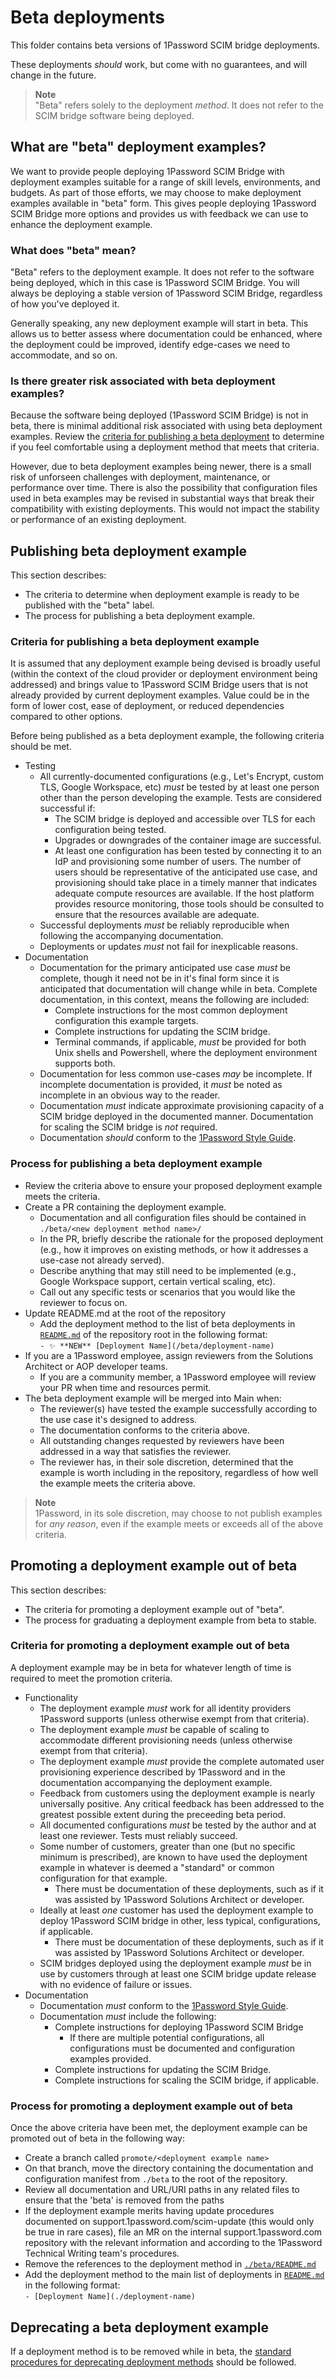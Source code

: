 # Beta deployments

This folder contains beta versions of 1Password SCIM bridge deployments.

These deployments _should_ work, but come with no guarantees, and will change in the future.

> **Note**  
> "Beta" refers solely to the deployment _method_. It does not refer to the SCIM bridge software being deployed.

## What are "beta" deployment examples?

We want to provide people deploying 1Password SCIM Bridge with deployment examples suitable for a range of skill levels, environments, and budgets. As part of those efforts, we may choose to make deployment examples available in "beta" form. This gives people deploying 1Password SCIM Bridge more options and provides us with feedback we can use to enhance the deployment example.

### What does "beta" mean?

"Beta" refers to the deployment example. It does not refer to the software being deployed, which in this case is 1Password SCIM Bridge. You will always be deploying a stable version of 1Password SCIM Bridge, regardless of how you've deployed it.

Generally speaking, any new deployment example will start in beta. This allows us to better assess where documentation could be enhanced, where the deployment could be improved, identify edge-cases we need to accommodate, and so on.

### Is there greater risk associated with beta deployment examples?

Because the software being deployed (1Password SCIM Bridge) is not in beta, there is minimal additional risk associated with using beta deployment examples. Review the [criteria for publishing a beta deployment](#criteria-for-publishing-a-beta-deployment-example) to determine if you feel comfortable using a deployment method that meets that criteria. 

However, due to beta deployment examples being newer, there is a small risk of unforseen challenges with deployment, maintenance, or performance over time. There is also the possibility that configuration files used in beta examples may be revised in substantial ways that break their compatibility with existing deployments. This would not impact the stability or performance of an existing deployment. 

## Publishing beta deployment example

This section describes:

- The criteria to determine when deployment example is ready to be published with the "beta" label.
- The process for publishing a beta deployment example.

### Criteria for publishing a beta deployment example

It is assumed that any deployment example being devised is broadly useful (within the context of the cloud provider or deployment environment being addressed) and brings value to 1Password SCIM Bridge users that is not already provided by current deployment examples. Value could be in the form of lower cost, ease of deployment, or reduced dependencies compared to other options.

Before being published as a beta deployment example, the following criteria should be met. 

- Testing
  - All currently-documented configurations (e.g., Let's Encrypt, custom TLS, Google Workspace, etc) _must_ be tested by at least one person other than the person developing the example. Tests are considered successful if:
    - The SCIM bridge is deployed and accessible over TLS for each configuration being tested.
    - Upgrades or downgrades of the container image are successful.
    - At least one configuration has been tested by connecting it to an IdP and provisioning some number of users. The number of users should be representative of the anticipated use case, and provisioning should take place in a timely manner that indicates adequate compute resources are available. If the host platform provides resource monitoring, those tools should be consulted to ensure that the resources available are adequate.
  - Successful deployments _must_ be reliably reproducible when following the accompanying documentation.
  - Deployments or updates _must_ not fail for inexplicable reasons.
- Documentation
  - Documentation for the primary anticipated use case _must_ be complete, though it need not be in it's final form since it is anticipated that documentation will change while in beta. Complete documentation, in this context, means the following are included:
    - Complete instructions for the most common deployment configuration this example targets.
    - Complete instructions for updating the SCIM bridge.
    - Terminal commands, if applicable, _must_ be provided for both Unix shells and Powershell, where the deployment environment supports both.
  - Documentation for less common use-cases _may_ be incomplete. If incomplete documentation is provided, it _must_ be noted as incomplete in an obvious way to the reader.
  - Documentation _must_ indicate approximate provisioning capacity of a SCIM bridge deployed in the documented manner. Documentation for scaling the SCIM bridge is _not_ required.
  - Documentation _should_ conform to the [1Password Style Guide](https://support.1password.com/style-guide/).

### Process for publishing a beta deployment example

- Review the criteria above to ensure your proposed deployment example meets the criteria. 
- Create a PR containing the deployment example.
  - Documentation and all configuration files should be contained in `./beta/<new deployment method name>/`
  - In the PR, briefly describe the rationale for the proposed deployment (e.g., how it improves on existing methods, or how it addresses a use-case not already served).
  - Describe anything that may still need to be implemented (e.g., Google Workspace support, certain vertical scaling, etc).
  - Call out any specific tests or scenarios that you would like the reviewer to focus on. 
- Update README.md at the root of the repository
  - Add the deployment method to the list of beta deployments in [`README.md`](../README.md#beta-deployment) of the repository root in the following format:   
  `- ✨ **NEW** [Deployment Name](/beta/deployment-name)`
- If you are a 1Password employee, assign reviewers from the Solutions Architect or AOP developer teams. 
  - If you are a community member, a 1Password employee will review your PR when time and resources permit.
- The beta deployment example will be merged into Main when:
  - The reviewer(s) have tested the example successfully according to the use case it's designed to address.
  - The documentation conforms to the criteria above. 
  - All outstanding changes requested by reviewers have been addressed in a way that satisfies the reviewer. 
  - The reviewer has, in their sole discretion, determined that the example is worth including in the repository, regardless of how well the example meets the criteria above. 

> **Note**  
> 1Password, in its sole discretion, may choose to not publish examples for _any reason_, even if the example meets or exceeds all of the above criteria. 


## Promoting a deployment example out of beta

This section describes:

- The criteria for promoting a deployment example out of "beta".
- The process for graduating a deployment example from beta to stable.

### Criteria for promoting a deployment example out of beta

A deployment example may be in beta for whatever length of time is required to meet the promotion criteria. 

- Functionality
  - The deployment example _must_ work for all identity providers 1Password supports (unless otherwise exempt from that criteria). 
  - The deployment example _must_ be capable of scaling to accommodate different provisioning needs (unless otherwise exempt from that criteria).
  - The deployment example _must_ provide the complete automated user provisioning experience described by 1Password and in the documentation accompanying the deployment example. 
  - Feedback from customers using the deployment example is nearly universally positive. Any critical feedback has been addressed to the greatest possible extent during the preceeding beta period. 
  - All documented configurations _must_ be tested by the author and at least one reviewer. Tests must reliably succeed.
  - Some number of customers, greater than one (but no specific minimum is prescribed), are known to have used the deployment example in whatever is deemed a "standard" or common configuration for that example.
    - There must be documentation of these deployments, such as if it was assisted by 1Password Solutions Architect or developer. 
  - Ideally at least _one_ customer has used the deployment example to deploy 1Password SCIM bridge in other, less typical, configurations, if applicable. 
    - There must be documentation of these deployments, such as if it was assisted by 1Password Solutions Architect or developer.
  - SCIM bridges deployed using the deployment example _must_ be in use by customers through at least one SCIM bridge update release with no evidence of failure or issues. 
- Documentation
  - Documentation _must_ conform to the [1Password Style Guide](https://support.1password.com/style-guide/).
  - Documentation _must_ include the following:
    - Complete instructions for deploying 1Password SCIM Bridge
      - If there are multiple potential configurations, all configurations must be documented and configuration examples provided. 
    - Complete instructions for updating the SCIM Bridge.
    - Complete instructions for scaling the SCIM bridge, if applicable.

### Process for promoting a deployment example out of beta

Once the above criteria have been met, the deployment example can be promoted out of beta in the following way:
- Create a branch called `promote/<deployment example name>`
- On that branch, move the directory containing the documentation and configuration manifest from `./beta` to the root of the repository. 
- Review all documentation and URL/URI paths in any related files to ensure that the 'beta' is removed from the paths
- If the deployment example merits having update procedures documented on support.1password.com/scim-update (this would only be true in rare cases), file an MR on the internal support.1password.com repository with the relevant information and according to the 1Password Technical Writing team's procedures.
- Remove the references to the deployment method in [`./beta/README.md`](README.md) 
- Add the deployment method to the main list of deployments in [`README.md`](../README.md#advanced-deployment) in the following format:   
`- [Deployment Name](./deployment-name)`

## Deprecating a beta deployment example
If a deployment method is to be removed while in beta, the [standard procedures for deprecating deployment methods](../deprecated/README.md) should be followed.
